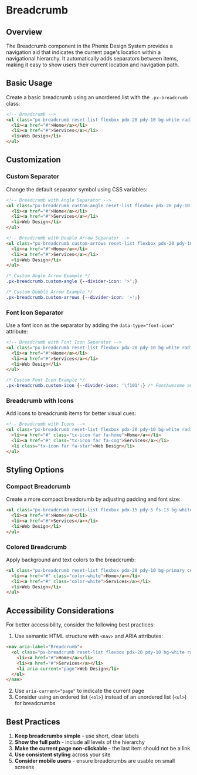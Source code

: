 # Breadcrumb

## Overview

The Breadcrumb component in the Phenix Design System provides a navigation aid that indicates the current page's location within a navigational hierarchy. It automatically adds separators between items, making it easy to show users their current location and navigation path.

## Basic Usage

Create a basic breadcrumb using an unordered list with the `.px-breadcrumb` class:

```html
<!-- Breadcrumb -->
<ul class="px-breadcrumb reset-list flexbox pdx-20 pdy-10 bg-white radius-sm mb-15 bx-shadow-dp-1 color-gray">
  <li><a href="#">Home</a></li>
  <li><a href="#">Services</a></li>
  <li>Web Design</li>
</ul>
```

## Customization

### Custom Separator

Change the default separator symbol using CSS variables:

```html
<!-- Breadcrumb with Angle Separator -->
<ul class="px-breadcrumb custom-angle reset-list flexbox pdx-20 pdy-10 bg-white radius-sm mb-15 bx-shadow-dp-1 color-gray">
  <li><a href="#">Home</a></li>
  <li><a href="#">Services</a></li>
  <li>Web Design</li>
</ul>

<!-- Breadcrumb with Double Arrow Separator -->
<ul class="px-breadcrumb custom-arrows reset-list flexbox pdx-20 pdy-10 bg-white radius-sm mb-15 bx-shadow-dp-1 color-gray">
  <li><a href="#">Home</a></li>
  <li><a href="#">Services</a></li>
  <li>Web Design</li>
</ul>
```

```css
/* Custom Angle Arrow Example */
.px-breadcrumb.custom-angle {--divider-icon: '>';}

/* Custom Double Arrow Example */
.px-breadcrumb.custom-arrows {--divider-icon: '»';}
```

### Font Icon Separator

Use a font icon as the separator by adding the `data-type="font-icon"` attribute:

```html
<!-- Breadcrumb with Font Icon Separator -->
<ul class="px-breadcrumb reset-list flexbox pdx-20 pdy-10 bg-white radius-sm mb-15 bx-shadow-dp-1 color-gray custom-icon" data-type="font-icon">
  <li><a href="#">Home</a></li>
  <li><a href="#">Services</a></li>
  <li>Web Design</li>
</ul>
```

```css
/* Custom Font Icon Example */
.px-breadcrumb.custom-icon {--divider-icon: '\f101';} /* FontAwesome angle double right */
```

### Breadcrumb with Icons

Add icons to breadcrumb items for better visual cues:

```html
<!-- Breadcrumb with Icons -->
<ul class="px-breadcrumb reset-list flexbox pdx-20 pdy-10 bg-white radius-sm mb-15 bx-shadow-dp-1 color-gray custom-icon" data-type="font-icon">
  <li><a href="#" class="tx-icon far fa-home">Home</a></li>
  <li><a href="#" class="tx-icon far fa-cog">Services</a></li>
  <li class="tx-icon far fa-star">Web Design</li>
</ul>
```

## Styling Options

### Compact Breadcrumb

Create a more compact breadcrumb by adjusting padding and font size:

```html
<ul class="px-breadcrumb reset-list flexbox pdx-15 pdy-5 fs-13 bg-white radius-sm mb-15 bx-shadow-dp-1 color-gray">
  <li><a href="#">Home</a></li>
  <li><a href="#">Services</a></li>
  <li>Web Design</li>
</ul>
```

### Colored Breadcrumb

Apply background and text colors to the breadcrumb:

```html
<ul class="px-breadcrumb reset-list flexbox pdx-20 pdy-10 bg-primary color-white radius-sm mb-15">
  <li><a href="#" class="color-white">Home</a></li>
  <li><a href="#" class="color-white">Services</a></li>
  <li>Web Design</li>
</ul>
```

## Accessibility Considerations

For better accessibility, consider the following best practices:

1. Use semantic HTML structure with `<nav>` and ARIA attributes:

```html
<nav aria-label="Breadcrumb">
  <ol class="px-breadcrumb reset-list flexbox pdx-20 pdy-10 bg-white radius-sm mb-15 bx-shadow-dp-1 color-gray">
    <li><a href="#">Home</a></li>
    <li><a href="#">Services</a></li>
    <li aria-current="page">Web Design</li>
  </ol>
</nav>
```

2. Use `aria-current="page"` to indicate the current page
3. Consider using an ordered list (`<ol>`) instead of an unordered list (`<ul>`) for breadcrumbs

## Best Practices

1. **Keep breadcrumbs simple** - use short, clear labels
2. **Show the full path** - include all levels of the hierarchy
3. **Make the current page non-clickable** - the last item should not be a link
4. **Use consistent styling** across your site
5. **Consider mobile users** - ensure breadcrumbs are usable on small screens

